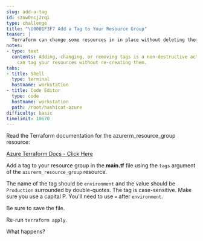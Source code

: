 ```yaml
---
slug: add-a-tag
id: szow0ncj2rqi
type: challenge
title: "\U0001F3F7️ Add a Tag to Your Resource Group"
teaser: |
  Terraform can change some resources in in place without deleting them. Adding tags is a non-destructive action.
notes:
- type: text
  contents: Adding, changing, or removing tags is a non-destructive action. Terraform
    can tag your resources without re-creating them.
tabs:
- title: Shell
  type: terminal
  hostname: workstation
- title: Code Editor
  type: code
  hostname: workstation
  path: /root/hashicat-azure
difficulty: basic
timelimit: 10670
---
```

Read the Terraform documentation for the azurerm_resource_group resource:

[Azure Terraform Docs - Click Here](https://registry.terraform.io/providers/hashicorp/azurerm/latest/docs/resources/resource_group)

Add a tag to your resource group in the **main.tf** file using the `tags` argument of the `azurerm_resource_group` resource.

The name of the tag should be `environment` and the value should be `Production` surrounded by double-quotes. The tag is case-sensitive. Make sure you use a capital P. You'll need to use `=` after `environment`.

Be sure to save the file.

Re-run `terraform apply`.

What happens?